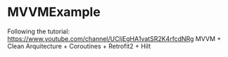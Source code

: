 # MVVMExample
Following the tutorial: https://www.youtube.com/channel/UCIjEgHA1vatSR2K4rfcdNRg MVVM + Clean Arquitecture + Coroutines + Retrofit2 + Hilt
